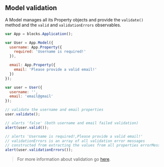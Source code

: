 ## Model validation

A Model manages all its Property objects and provide the `validate()` method and the `valid` and `validationErrors` observables.

```javascript
var App = blocks.Application();

var User = App.Model({
  username: App.Property({
    required: 'Username is required!'
  }),

  email: App.Property({
    email: 'Please provide a valid email!'
  })
});

var user = User({
  username: '',
  email: 'email@gmail'
});

// validate the username and email properties
user.validate();

// alerts 'false' (both username and email failed validation)
alert(user.valid());

// alerts 'Username is required!,Please provide a valid email!'
// validationErrors is an array of all validation error messages
// constructed from extracting the values from all properties errorMessages collection
alert(user.validationErrors());
```

> For more information about validation go [here](../property/validation.md).
